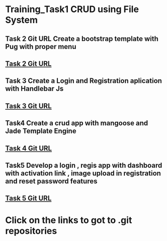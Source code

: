 # Training_Task1 CRUD using File System

## Task 2 Git URL Create a bootstrap template with Pug with proper menu 
## [Task 2 Git URL ](https://github.com/noman318/task2PUG.git)

## Task 3 Create a Login and Registration aplication with Handlebar Js
## [Task 3 Git URL ](https://github.com/noman318/TrainingTask4.git)

## Task4 Create a crud app with mangoose and Jade Template Engine 
## [Task 4 Git URL ](https://github.com/noman318/assesmentTask.git)

## Task5 Develop a login , regis app with dashboard with activation link , image upload in registration and reset password features
## [Task 5 Git URL ](https://github.com/noman318/task5RenderDeploy.git)

# Click on the links to got to .git repositories
